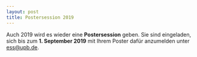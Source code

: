```yaml
---
layout: post
title: Postersession 2019
---
```


Auch 2019 wird es wieder eine **Postersession** geben. Sie sind eingeladen, 
sich bis zum **1. September 2019** mit Ihrem Poster dafür anzumelden 
unter ess@upb.de.
